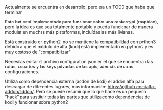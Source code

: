 Actualmente se encuentra en desarrollo, pero era un TODO que había que terminar

Este bot está implementado para funcionar sobre una rasberrypi (raspbian), pero
la idea es que sea totalmente portable y pueda funcionar de manera modular
en muchas más plataformas, incluídas las más livianas.

Está construído en python2, no se mantiene la compatibilidad con python3 debido
a que el módulo de alfa (kodi) está implementado en python2 y es muy costoso
de "compatibilizar"

Necesitas editar el archivo configuration.json en el que se encuentran las rutas,
usuarios y las keys privadas de las apis; además de otras configuraciones.

Utiliza como dependencia externa (addon de kodi) el addon alfa para descargar
de diferentes lugares, más información: https://github.com/alfa-addon/addon/.
Pero se puede resumir que lo que hace es un pequeño "hack" para sustituir
todas las partes que utiliza como dependencias de kodi y funcionar sobre python2
